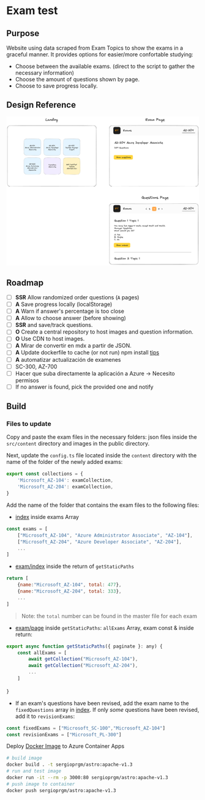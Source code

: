 # Exam test

## Purpose

Website using data scraped from Exam Topics to show the exams in a graceful manner. It provides options for easier/more confortable studying:

- Choose between the available exams. (direct to the script to gather the necessary information)
- Choose the amount of questions shown by page.
- Choose to save progress locally.

## Design Reference

![Design Idea](img/Untitled-2023-06-01-2325.png)


## Roadmap

- [ ] **SSR** Allow randomized order questions (`A` pages)
- [ ] **A** Save progress locally (localStorage)
- [ ] **A** Warn if answer's percentage is too close
- [ ] **A** Allow to choose answer (before showing)
- [ ] **SSR** and save/track questions.
- [ ] **O** Create a central repository to host images and question information.
- [ ] **O** Use CDN to host images.
- [ ] **A** Mirar de convertir en mdx a partir de JSON.
- [ ] **A** Update dockerfile to cache (or not run) npm install [tips](https://stackoverflow.com/questions/35774714/how-to-cache-the-run-npm-install-instruction-when-docker-build-a-dockerfile)
- [ ] **A** automatizar actualización de examenes
- [ ] SC-300, AZ-700
- [ ] Hacer que suba directamente la aplicación a Azure -> Necesito permisos
- [ ] If no answer is found, pick the provided one and notify

## Build

### Files to update

Copy and paste the exam files in the necessary folders: json files inside the `src/content` directory
and images in the public directory.

Next, update the `config.ts` file located inside the `content` directory with the name of the folder of the newly added exams:

```js
export const collections = {
    'Microsoft_AZ-104': examCollection,
    'Microsoft_AZ-204': examCollection,
}
```

Add the name of the folder that contains the exam files to the following files:

- [index](./src/pages/index.astro) inside exams Array

```js
const exams = [
    ["Microsoft_AZ-104", "Azure Administrator Associate", "AZ-104"],
    ["Microsoft_AZ-204", "Azure Developer Associate", "AZ-204"],
    ...
]
```

- [exam/index](./src/pages/%5Bexam%5D/index.astro) inside the return of `getStaticPaths`

```js
return [
    {name:"Microsoft_AZ-104", total: 477},
    {name:"Microsoft_AZ-204", total: 333},
    ...
]
```

> Note: the `total` number can be found in the master file for each exam

- [exam/page](./src/pages/%5Bexam%5D/%5Bpage%5D.astro) inside `getStaticPaths`: `allExams` Array, exam const & inside return:

```js
export async function getStaticPaths({ paginate }: any) {
    const allExams = [
        await getCollection("Microsoft_AZ-104"),
        await getCollection("Microsoft_AZ-204"),
        ...
    ]

}
```

- If an exam's questions have been revised, add the exam name to the `fixedQuestions` array in [index](./src/pages/index.astro). If only *some* questions have been revised, add it to `revisionExams`:

```js
const fixedExams = ["Microsoft_SC-100","Microsoft_AZ-104"]
const revisionExams = ["Microsoft_PL-300"]
```

Deploy [Docker Image](https://hub.docker.com/repository/docker/sergioprgm/astro/general)
to Azure Container Apps

```sh
# build image
docker build . -t sergioprgm/astro:apache-v1.3
# run and test image
docker run -it --rm -p 3000:80 sergioprgm/astro:apache-v1.3
# push image to container
docker push sergioprgm/astro:apache-v1.3
```
